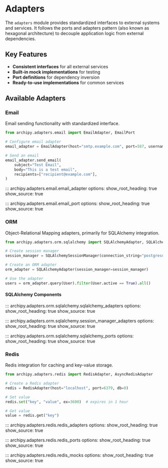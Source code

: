 # Adapters

The `adapters` module provides standardized interfaces to external systems and services. It follows the ports and adapters pattern (also known as hexagonal architecture) to decouple application logic from external dependencies.

## Key Features

- **Consistent interfaces** for all external services
- **Built-in mock implementations** for testing
- **Port definitions** for dependency inversion
- **Ready-to-use implementations** for common services

## Available Adapters

### Email

Email sending functionality with standardized interface.

```python
from archipy.adapters.email import EmailAdapter, EmailPort

# Configure email adapter
email_adapter = EmailAdapter(host="smtp.example.com", port=587, username="user", password="pass")

# Send an email
email_adapter.send_email(
    subject="Test Email",
    body="This is a test email",
    recipients=["recipient@example.com"],
)
```

::: archipy.adapters.email.email_adapter
    options:
      show_root_heading: true
      show_source: true

::: archipy.adapters.email.email_port
    options:
      show_root_heading: true
      show_source: true

### ORM

Object-Relational Mapping adapters, primarily for SQLAlchemy integration.

```python
from archipy.adapters.orm.sqlalchemy import SQLAlchemyAdapter, SQLAlchemySessionManager

# Create session manager
session_manager = SQLAlchemySessionManager(connection_string="postgresql://user:pass@localhost/db")

# Create an ORM adapter
orm_adapter = SQLAlchemyAdapter(session_manager=session_manager)

# Use the adapter
users = orm_adapter.query(User).filter(User.active == True).all()
```

#### SQLAlchemy Components

::: archipy.adapters.orm.sqlalchemy.sqlalchemy_adapters
    options:
      show_root_heading: true
      show_source: true

::: archipy.adapters.orm.sqlalchemy.session_manager_adapters
    options:
      show_root_heading: true
      show_source: true

::: archipy.adapters.orm.sqlalchemy.sqlalchemy_ports
    options:
      show_root_heading: true
      show_source: true

### Redis

Redis integration for caching and key-value storage.

```python
from archipy.adapters.redis import RedisAdapter, AsyncRedisAdapter

# Create a Redis adapter
redis = RedisAdapter(host="localhost", port=6379, db=0)

# Set value
redis.set("key", "value", ex=3600)  # expires in 1 hour

# Get value
value = redis.get("key")
```

::: archipy.adapters.redis.redis_adapters
    options:
      show_root_heading: true
      show_source: true

::: archipy.adapters.redis.redis_ports
    options:
      show_root_heading: true
      show_source: true

::: archipy.adapters.redis.redis_mocks
    options:
      show_root_heading: true
      show_source: true